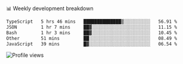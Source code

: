 
📊 Weekly development breakdown
<!--START_SECTION:waka-->

```txt
TypeScript   5 hrs 46 mins   ██████████████▒░░░░░░░░░░   56.91 %
JSON         1 hr 7 mins     ██▓░░░░░░░░░░░░░░░░░░░░░░   11.15 %
Bash         1 hr 3 mins     ██▓░░░░░░░░░░░░░░░░░░░░░░   10.45 %
Other        51 mins         ██░░░░░░░░░░░░░░░░░░░░░░░   08.49 %
JavaScript   39 mins         █▓░░░░░░░░░░░░░░░░░░░░░░░   06.54 %
```

<!--END_SECTION:waka-->

<img src="https://gpvc.arturio.dev/iqbalfasri" alt="Profile views"/>
